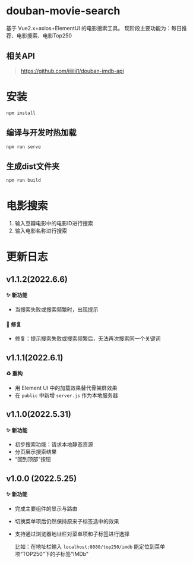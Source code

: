 # douban-movie-search
基于 Vue2.x+axios+ElementUI 的电影搜索工具。
现阶段主要功能为：每日推荐、电影搜索、电影Top250

## 相关API
> https://github.com/iiiiiii1/douban-imdb-api

# 安装
```
npm install
```

## 编译与开发时热加载
```
npm run serve
```

## 生成dist文件夹
```
npm run build
```


# 电影搜索
1. 输入豆瓣电影中的电影ID进行搜索
2. 输入电影名称进行搜索


# 更新日志

## v1.1.2(2022.6.6)

#### :sparkles: 新功能

- 当搜索失败或搜索频繁时，出现提示

#### :bug: 修复

- 修复：提示搜索失败或搜索频繁后，无法再次搜索同一个关键词



## v1.1.1(2022.6.1)

#### :recycle: 重构

- 用 Element UI 中的加载效果替代骨架屏效果
- 在 `public` 中新增 `server.js` 作为本地服务器



## v1.1.0(2022.5.31)

#### :sparkles: 新功能

- 初步搜索功能：请求本地静态资源
- 分页展示搜索结果
- “回到顶部”按钮



## v1.0.0 (2022.5.25)

#### :sparkles: 新功能

- 完成主要组件的显示与路由

- 切换菜单项后仍然保持原来子标签选中的效果

- 支持通过浏览器地址栏对菜单项和子标签进行选择

  比如：在地址栏输入 `localhost:8080/top250/imdb` 能定位到菜单项“TOP250”下的子标签“IMDb”